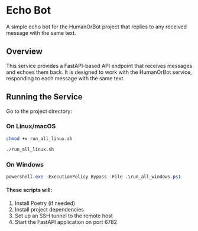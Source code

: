 # Echo Bot

A simple echo bot for the HumanOrBot project that replies to any received message with the same text.

## Overview

This service provides a FastAPI-based API endpoint that receives messages and echoes them back. It is designed to work with the HumanOrBot service, responding to each message with the same text.

## Running the Service

Go to the project directory:

### On Linux/macOS

```bash
chmod +x run_all_linux.sh
```

```bash
./run_all_linux.sh
```

### On Windows

```powershell
powershell.exe -ExecutionPolicy Bypass -File .\run_all_windows.ps1
```

#### These scripts will:
1. Install Poetry (if needed)
2. Install project dependencies
3. Set up an SSH tunnel to the remote host
4. Start the FastAPI application on port 6782

